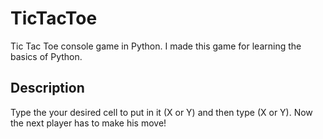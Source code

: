 # TicTacToe
Tic Tac Toe console game in Python. I made this game for learning the basics of Python. 

## Description
Type the your desired cell to put in it (X or Y) and then type (X or Y). Now the next player has to make his move!
